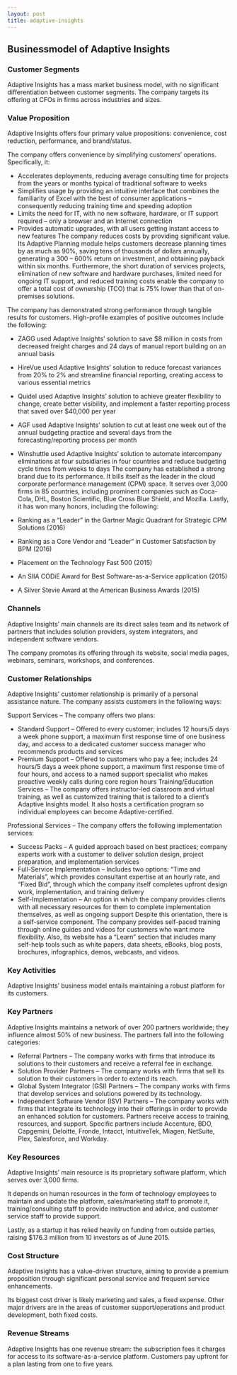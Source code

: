 ```yaml
---
layout: post
title: adaptive-insights
---
```


Businessmodel of Adaptive Insights
-----------------------------------

### Customer Segments

Adaptive Insights has a mass market business model, with no significant differentiation between customer segments. The company targets its offering at CFOs in firms across industries and sizes.

### Value Proposition

Adaptive Insights offers four primary value propositions: convenience, cost reduction, performance, and brand/status.

The company offers convenience by simplifying customers’ operations. Specifically, it:

 * Accelerates deployments, reducing average consulting time for projects from the years or months typical of traditional software to weeks
* Simplifies usage by providing an intuitive interface that combines the familiarity of Excel with the best of consumer applications – consequently reducing training time and speeding adoption
* Limits the need for IT, with no new software, hardware, or IT support required – only a browser and an Internet connection
* Provides automatic upgrades, with all users getting instant access to new features
 The company reduces costs by providing significant value. Its Adaptive Planning module helps customers decrease planning times by as much as 90%, saving tens of thousands of dollars annually, generating a 300 – 600% return on investment, and obtaining payback within six months. Furthermore, the short duration of services projects, elimination of new software and hardware purchases, limited need for ongoing IT support, and reduced training costs enable the company to offer a total cost of ownership (TCO) that is 75% lower than that of on-premises solutions.

The company has demonstrated strong performance through tangible results for customers. High-profile examples of positive outcomes include the following:

 * ZAGG used Adaptive Insights’ solution to save $8 million in costs from decreased freight charges and 24 days of manual report building on an annual basis
* HireVue used Adaptive Insights’ solution to reduce forecast variances from 20% to 2% and streamline financial reporting, creating access to various essential metrics
* Quidel used Adaptive Insights’ solution to achieve greater flexibility to change, create better visibility, and implement a faster reporting process that saved over $40,000 per year
* AGF used Adaptive Insights’ solution to cut at least one week out of the annual budgeting practice and several days from the forecasting/reporting process per month
* Winshuttle used Adaptive Insights’ solution to automate intercompany eliminations at four subsidiaries in four countries and reduce budgeting cycle times from weeks to days
 The company has established a strong brand due to its performance. It bills itself as the leader in the cloud corporate performance management (CPM) space. It serves over 3,000 firms in 85 countries, including prominent companies such as Coca-Cola, DHL, Boston Scientific, Blue Cross Blue Shield, and Mozilla. Lastly, it has won many honors, including the following:

 * Ranking as a “Leader” in the Gartner Magic Quadrant for Strategic CPM Solutions (2016)
* Ranking as a Core Vendor and “Leader“ in Customer Satisfaction by BPM (2016)
* Placement on the Technology Fast 500 (2015)
* An SIIA CODiE Award for Best Software-as-a-Service application (2015)
* A Silver Stevie Award at the American Business Awards (2015)
 ### Channels

Adaptive Insights’ main channels are its direct sales team and its network of partners that includes solution providers, system integrators, and independent software vendors.

The company promotes its offering through its website, social media pages, webinars, seminars, workshops, and conferences.

### Customer Relationships

Adaptive Insights’ customer relationship is primarily of a personal assistance nature. The company assists customers in the following ways:

Support Services – The company offers two plans:

 * Standard Support – Offered to every customer; includes 12 hours/5 days a week phone support, a maximum first response time of one business day, and access to a dedicated customer success manager who recommends products and services
* Premium Support – Offered to customers who pay a fee; includes 24 hours/5 days a week phone support, a maximum first response time of four hours, and access to a named support specialist who makes proactive weekly calls during core region hours
 Training/Education Services – The company offers instructor-led classroom and virtual training, as well as customized training that is tailored to a client’s Adaptive Insights model. It also hosts a certification program so individual employees can become Adaptive-certified.

Professional Services – The company offers the following implementation services:

 * Success Packs – A guided approach based on best practices; company experts work with a customer to deliver solution design, project preparation, and implementation services
* Full-Service Implementation – Includes two options: “Time and Materials”, which provides consultant expertise at an hourly rate, and “Fixed Bid”, through which the company itself completes upfront design work, implementation, and training delivery
* Self-Implementation – An option in which the company provides clients with all necessary resources for them to complete implementation themselves, as well as ongoing support
 Despite this orientation, there is a self-service component. The company provides self-paced training through online guides and videos for customers who want more flexibility. Also, its website has a “Learn” section that includes many self-help tools such as white papers, data sheets, eBooks, blog posts, brochures, infographics, demos, webcasts, and videos.

### Key Activities

Adaptive Insights’ business model entails maintaining a robust platform for its customers.

### Key Partners

Adaptive Insights maintains a network of over 200 partners worldwide; they influence almost 50% of new business. The partners fall into the following categories:

 * Referral Partners – The company works with firms that introduce its solutions to their customers and receive a referral fee in exchange.
* Solution Provider Partners – The company works with firms that sell its solution to their customers in order to extend its reach.
* Global System Integrator (GSI) Partners – The company works with firms that develop services and solutions powered by its technology.
* Independent Software Vendor (ISV) Partners – The company works with firms that integrate its technology into their offerings in order to provide an enhanced solution for customers.
 Partners receive access to training, resources, and support. Specific partners include Accenture, BDO, Capgemini, Deloitte, Fronde, Intacct, IntuitiveTek, Miagen, NetSuite, Plex, Salesforce, and Workday.

### Key Resources

Adaptive Insights’ main resource is its proprietary software platform, which serves over 3,000 firms.

It depends on human resources in the form of technology employees to maintain and update the platform, sales/marketing staff to promote it, training/consulting staff to provide instruction and advice, and customer service staff to provide support.

Lastly, as a startup it has relied heavily on funding from outside parties, raising $176.3 million from 10 investors as of June 2015.

### Cost Structure

Adaptive Insights has a value-driven structure, aiming to provide a premium proposition through significant personal service and frequent service enhancements.

Its biggest cost driver is likely marketing and sales, a fixed expense. Other major drivers are in the areas of customer support/operations and product development, both fixed costs.

### Revenue Streams

Adaptive Insights has one revenue stream: the subscription fees it charges for access to its software-as-a-service platform. Customers pay upfront for a plan lasting from one to five years.
